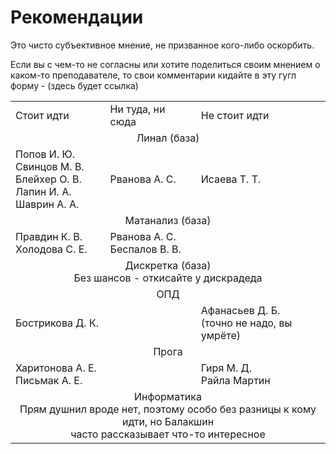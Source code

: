 # Рекомендации
Это чисто субъективное мнение, не призванное кого-либо оскорбить.

Если вы с чем-то не согласны или хотите поделиться своим мнением о каком-то преподавателе, то свои комментарии кидайте в эту гугл форму - (здесь будет ссылка)

<table>
<tr>
    <td>Стоит идти</td>
    <td>Ни туда, ни сюда</td>
    <td>Не стоит идти</td>
</tr>
<tr>
    <td colspan="3" align="center">Линал (база)</td>
</tr>
<tr>
    <td>Попов И. Ю.<br>Свинцов М. В.<br>Блейхер О. В.<br>Лапин И. А.<br>Шаврин А. А.</td>
    <td>Рванова А. С.</td>    
    <td>Исаева Т. Т.</td>
</tr>
<tr>
    <td colspan="3" align="center">Матанализ (база)</td>
</tr>
<tr>
    <td>Правдин К. В.<br>Холодова С. Е.</td>
    <td>Рванова А. С.<br>Беспалов В. В.</td>    
    <td></td>
</tr>
<tr>
    <td colspan="3" align="center">Дискретка (база)<br>Без шансов - откисайте у дискрадеда</td>
</tr>
<tr>
    <td colspan="3" align="center">ОПД</td>
</tr>
<tr>
    <td>Бострикова Д. К.</td>
    <td></td>    
    <td>Афанасьев Д. Б. <br>(точно не надо, вы умрёте)</td>
</tr>
<tr>
    <td colspan="3" align="center">Прога</td>
</tr>
<tr>
    <td>Харитонова А. Е.<br>Письмак А. Е.</td>
    <td></td>    
    <td>Гиря М. Д.<br>Райла Мартин</td>
</tr>
<tr>
    <td colspan="3" align="center">Информатика<br>Прям душнил вроде нет, поэтому особо без разницы к кому идти, но Балакшин <br>часто рассказывает что-то интересное</td>
</tr>
</table>
